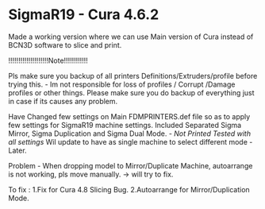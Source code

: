 # SigmaR19 - Cura 4.6.2
Made a working version where we can use Main version of Cura  instead of BCN3D software to slice and print. 

!!!!!!!!!!!!!!!!!!!!Note!!!!!!!!!!!!

Pls make sure you backup of all printers Definitions/Extruders/profile before trying this. - Im not responsible for loss of profiles / Corrupt /Damage profiles or other things. 
Please make sure you do backup of everything just in case if its causes any problem. 

Have Changed few settings on Main FDMPRINTERS.def file so as to apply few settings for SigmaR19 machine settings. 
Included Separated Sigma Mirror, Sigma Duplication and Sigma Dual Mode. - *Not Printed Tested with all settings*
Wil update to have as single machine to select different mode - Later. 

Problem - When dropping model to Mirror/Duplicate Machine, autoarrange is not working, pls move manually. -> will try to fix.

To fix : 
1.Fix for Cura 4.8 Slicing Bug.
2.Autoarrange for Mirror/Duplication Mode. 

